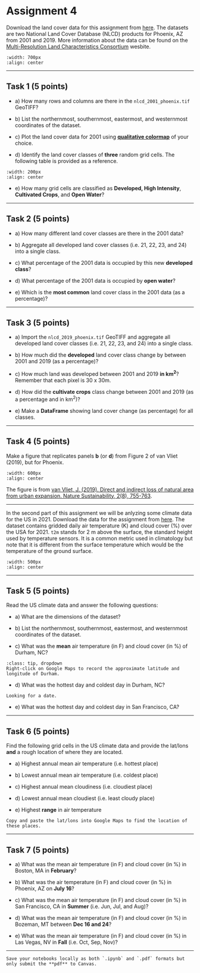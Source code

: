 # Assignment 4

Download the land cover data for this assignment from [here](https://prodduke-my.sharepoint.com/:f:/g/personal/jr555_duke_edu/EiJFOoCPZAlOo1g6Uep8KpMBqHi_7aTqQ6i5MT0KNJb8sA?e=KMo9rV). The datasets are two National Land Cover Database (NLCD) products for Phoenix, AZ from 2001 and 2019. More information about the data can be found on the [Multi-Resolution Land Characteristics Consortium](https://www.mrlc.gov/data) wesbite.

```{image} images/phoenix.jpeg
:width: 700px
:align: center
```

*****************************

## Task 1 (5 points)

* a) How many rows and columns are there in the `nlcd_2001_phoenix.tif` GeoTIFF?

* b) List the northernmost, southernmost, eastermost, and westernmost coordinates of the dataset.

* c) Plot the land cover data for 2001 using [**qualitative colormap**](https://matplotlib.org/stable/tutorials/colors/colormaps.html#qualitative) of your choice.

* d) Identify the land cover classes of **three** random grid cells. The following table is provided as a reference. 

```{image} images/nlcd-classes.jpg
:width: 200px
:align: center
```

* e) How many grid cells are classified as **Developed, High Intensity**, **Cultivated Crops**, and **Open Water**?

*****************************

## Task 2 (5 points)

* a) How many different land cover classes are there in the 2001 data?

* b) Aggregate all developed land cover classes (i.e. 21, 22, 23, and 24) into a single class.

* c) What percentage of the 2001 data is occupied by this new **developed class**?

* d) What percentage of the 2001 data is occupied by **open water**?

* e) Which is the **most common** land cover class in the 2001 data (as a percentage)?

*****************************

## Task 3 (5 points)

* a) Import the `nlcd_2019_phoenix.tif` GeoTIFF and aggregate all developed land cover classes (i.e. 21, 22, 23, and 24) into a single class.

* b) How much did the **developed** land cover class change by between 2001 and 2019 (as a percentage)?

* c) How much land was developed between 2001 and 2019 **in km$^2$**? Remember that each pixel is 30 x 30m. 

* d) How did the **cultivate crops** class change between 2001 and 2019 (as a percentage and in km$^2$)?

* e) Make a **DataFrame** showing land cover change (as percentage) for all classes.


*****************************

## Task 4 (5 points)

Make a figure that replicates panels **b** (or **d**) from Figure 2 of van Vliet (2019), but for Phoenix. 

```{image} reading/fig2.png
:width: 600px
:align: center
```

The figure is from [van Vliet, J. (2019). Direct and indirect loss of natural area from urban expansion. Nature Sustainability, 2(8), 755-763](https://www.dropbox.com/s/dk51m44mlruz7l9/van-vliet-2019.pdf?dl=0).


*****************************

In the second part of this assignment we will be anlyzing some climate data for the US in 2021. Download the data for the assignment from [here](https://prodduke-my.sharepoint.com/:f:/g/personal/jr555_duke_edu/EiJFOoCPZAlOo1g6Uep8KpMBqHi_7aTqQ6i5MT0KNJb8sA?e=KMo9rV). The dataset contains gridded daily air temperature (K) and cloud cover (%) over the USA for 2021. `t2m` stands for 2 m above the surface, the standard height used by temperature sensors. It is a common metric used in climatology but note that it is different from the surface temperature which would be the temperature of the ground surface. 

```{image} images/clouds.jpg
:width: 500px
:align: center
```

*****************************

## Task 5 (5 points)

Read the US climate data and answer the following questions:

* a) What are the dimensions of the dataset?

* b) List the northernmost, southernmost, eastermost, and westernmost coordinates of the dataset.

* c) What was the **mean** air temperature (in F) and cloud cover (in %) of Durham, NC? 

```{admonition} Click to reveal hint
:class: tip, dropdown
Right-click on Google Maps to record the approximate latitude and longitude of Durham.
```
* d) What was the hottest day and coldest day in Durham, NC?

```{note}
Looking for a date.
``` 

* e) What was the hottest day and coldest day in San Francisco, CA? 
 
*****************************

## Task 6 (5 points)

Find the following grid cells in the US climate data and provide the lat/lons **and** a rough location of where they are located.

* a) Highest annual mean air temperature (i.e. hottest place)

* b) Lowest annual mean air temperature (i.e. coldest place)

* c) Highest annual mean cloudiness (i.e. cloudiest place)

* d) Lowest annual mean cloudiest (i.e. least cloudy place)

* e) Highest **range** in air temperature

```{note}
Copy and paste the lat/lons into Google Maps to find the location of these places.
```

*****************************

## Task 7 (5 points)

* a) What was the mean air temperature (in F) and cloud cover (in %) in Boston, MA in **February**?

* b) What was the air temperature (in F) and cloud cover (in %) in Phoenix, AZ on **July 16**?

* c) What was the mean air temperature (in F) and cloud cover (in %) in San Francisco, CA in **Summer** (i.e. Jun, Jul, and Aug)?

* d) What was the mean air temperature (in F) and cloud cover (in %) in Bozeman, MT between **Dec 16 and 24**?

* e) What was the mean air temperature (in F) and cloud cover (in %) in Las Vegas, NV in **Fall** (i.e. Oct, Sep, Nov)?

*****************************


```{important}
Save your notebooks locally as both `.ipynb` and `.pdf` formats but only submit the **pdf** to Canvas.
```
